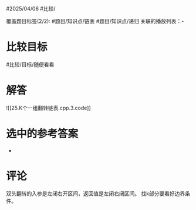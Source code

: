 #2025/04/06 #比较/

覆盖题目标签(2/2):  #题目/知识点/链表 #题目/知识点/递归 
关联的播放列表：-

# 比较目标

#比较/目标/随便看看 

# 解答

![[25.K个一组翻转链表.cpp.3.code]]

# 选中的参考答案

-

# 评论

双头翻转的入参是左闭右开区间，返回值是左闭右闭区间。
找k部分要看好边界条件。